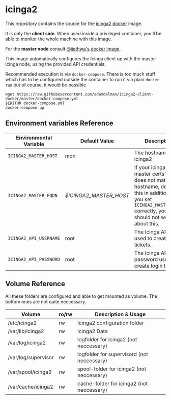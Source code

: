 # icinga2

This repository contains the source for the [icinga2](https://www.icinga.org/icinga2/) [docker](https://www.docker.com) image.

It is only the **client side**. When used inside a privileged container, you'll be able to monitor the whole machine with this image.

For the **master node** consult [@jjethwa's docker image](https://github.com/jjethwa/icinga2/).

This image automatically configures the Icinga client up with the master Icinga node, using the provided API credentials.

Recommended execution is via `docker-compose`. There is too much stuff which has to be configured outside the container to run it via plain `docker run` but of course, it would be possible.

    wget https://raw.githubusercontent.com/adamdelman/icinga2-client-docker/master/docker-compose.yml
    $EDITOR docker-compose.yml
    docker-compose up

## Environment variables Reference

| Environmental Variable | Default Value          | Description |
| ---------------------- | ---------------------- | ----------- |
| `ICINGA2_MASTER_HOST`  | mon                    | The hostname of icinga2
| `ICINGA2_MASTER_FQDN`  | *$ICINGA2_MASTER_HOST* | If your icinga2 master certs' FQDN does not match the hostname, define this in addition. If you set `ICINGA2_MASTER_HOST` correctly, you should not worry about this. |
| `ICINGA2_API_USERNAME` | root                   | The Icinga API user used to create login tickets. |
| `ICINGA2_API_PASSWORD` | root                   | The Icinga API password used to create login tickets. |

## Volume Reference

All these folders are configured and able to get mounted as volume. The bottom ones are not quite neccessary.

| Volume | ro/rw | Description & Usage |
| ------ | ----- | ------------------- |
| /etc/icinga2 | rw | Icinga2 configuration folder |
| /var/lib/icinga2 | rw | Icinga2 Data |
| /var/log/icinga2 | rw | logfolder for icinga2 (not neccessary) |
| /var/log/supervisor | rw | logfolder for supervisord (not neccessary) |
| /var/spool/icinga2 | rw | spool-folder for icinga2 (not neccessary) |
| /var/cache/icinga2 | rw | cache-folder for icinga2 (not neccessary) |

